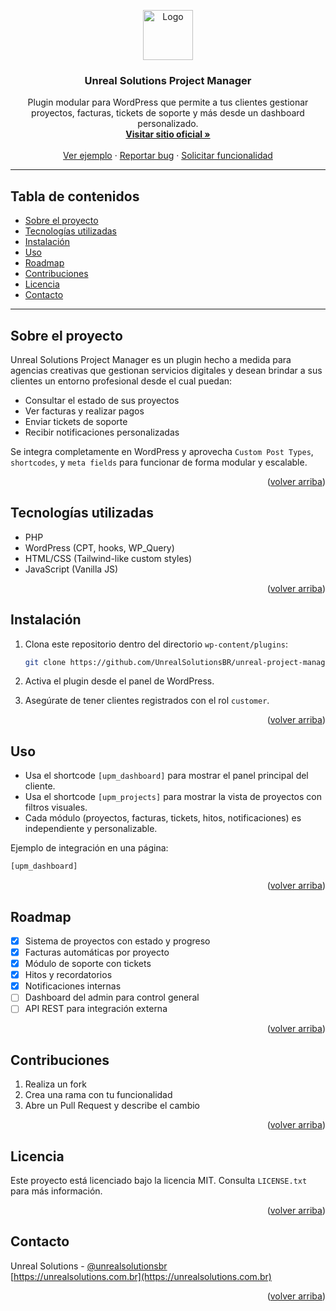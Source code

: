 <a id="readme-top"></a>

<!-- PROJECT LOGO -->

<div align="center">
  <img src="https://unrealsolutions.com.br/assets/logo.svg" alt="Logo" width="80" height="80">
  <h3 align="center">Unreal Solutions Project Manager</h3>
  <p align="center">
    Plugin modular para WordPress que permite a tus clientes gestionar proyectos, facturas, tickets de soporte y más desde un dashboard personalizado.
    <br />
    <a href="https://unrealsolutions.com.br/"><strong>Visitar sitio oficial »</strong></a>
    <br />
    <br />
    <a href="#usage">Ver ejemplo</a>
    ·
    <a href="#issues">Reportar bug</a>
    ·
    <a href="#roadmap">Solicitar funcionalidad</a>
  </p>
</div>

---

## Tabla de contenidos

* [Sobre el proyecto](#sobre-el-proyecto)
* [Tecnologías utilizadas](#tecnologías-utilizadas)
* [Instalación](#instalación)
* [Uso](#uso)
* [Roadmap](#roadmap)
* [Contribuciones](#contribuciones)
* [Licencia](#licencia)
* [Contacto](#contacto)

---

## Sobre el proyecto

Unreal Solutions Project Manager es un plugin hecho a medida para agencias creativas que gestionan servicios digitales y desean brindar a sus clientes un entorno profesional desde el cual puedan:

* Consultar el estado de sus proyectos
* Ver facturas y realizar pagos
* Enviar tickets de soporte
* Recibir notificaciones personalizadas

Se integra completamente en WordPress y aprovecha `Custom Post Types`, `shortcodes`, y `meta fields` para funcionar de forma modular y escalable.

<p align="right">(<a href="#readme-top">volver arriba</a>)</p>

## Tecnologías utilizadas

* PHP
* WordPress (CPT, hooks, WP\_Query)
* HTML/CSS (Tailwind-like custom styles)
* JavaScript (Vanilla JS)

<p align="right">(<a href="#readme-top">volver arriba</a>)</p>

## Instalación

1. Clona este repositorio dentro del directorio `wp-content/plugins`:

   ```bash
   git clone https://github.com/UnrealSolutionsBR/unreal-project-manager.git
   ```
2. Activa el plugin desde el panel de WordPress.
3. Asegúrate de tener clientes registrados con el rol `customer`.

<p align="right">(<a href="#readme-top">volver arriba</a>)</p>

## Uso

* Usa el shortcode `[upm_dashboard]` para mostrar el panel principal del cliente.
* Usa el shortcode `[upm_projects]` para mostrar la vista de proyectos con filtros visuales.
* Cada módulo (proyectos, facturas, tickets, hitos, notificaciones) es independiente y personalizable.

Ejemplo de integración en una página:

```php
[upm_dashboard]
```

<p align="right">(<a href="#readme-top">volver arriba</a>)</p>

## Roadmap

* [x] Sistema de proyectos con estado y progreso
* [x] Facturas automáticas por proyecto
* [x] Módulo de soporte con tickets
* [x] Hitos y recordatorios
* [x] Notificaciones internas
* [ ] Dashboard del admin para control general
* [ ] API REST para integración externa

<p align="right">(<a href="#readme-top">volver arriba</a>)</p>

## Contribuciones

1. Realiza un fork
2. Crea una rama con tu funcionalidad
3. Abre un Pull Request y describe el cambio

<p align="right">(<a href="#readme-top">volver arriba</a>)</p>

## Licencia

Este proyecto está licenciado bajo la licencia MIT. Consulta `LICENSE.txt` para más información.

<p align="right">(<a href="#readme-top">volver arriba</a>)</p>

## Contacto

Unreal Solutions - [@unrealsolutionsbr](https://www.instagram.com/unrealsolutionsbr) <br/>
[https://unrealsolutions.com.br](https://unrealsolutions.com.br)

<p align="right">(<a href="#readme-top">volver arriba</a>)</p>
